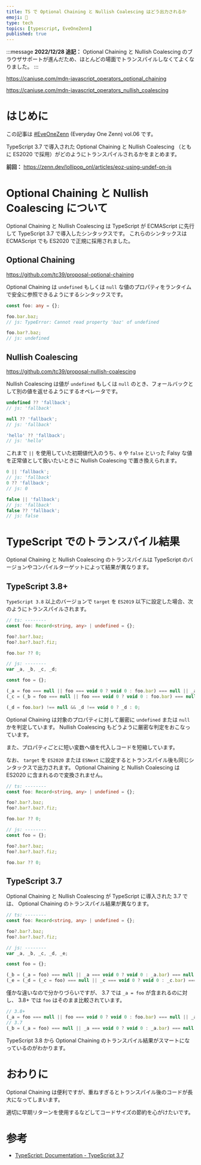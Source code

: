 ```yaml
---
title: TS で Optional Chaining と Nullish Coalescing はどう出力されるか
emoji: 🍭
type: tech
topics: [typescript, EveOneZenn]
published: true
---
```


:::message
**2022/12/28 追記：** Optional Chaining と Nullish Coalescing のブラウザサポートが進んだため、ほとんどの場面でトランスパイルしなくてよくなりました。
:::

https://caniuse.com/mdn-javascript_operators_optional_chaining

https://caniuse.com/mdn-javascript_operators_nullish_coalescing

# はじめに

この記事は [#EveOneZenn](https://zenn.dev/topics/eveonezenn) (Everyday One Zenn) vol.06 です。

TypeScript 3.7 で導入された Optional Chaining と Nullish Coalescing （ともに ES2020 で採用）がどのようにトランスパイルされるかをまとめます。

**前回：**
https://zenn.dev/lollipop_onl/articles/eoz-using-undef-on-js

# Optional Chaining と Nullish Coalescing について

Optional Chaining と Nullish Coalescing は TypeScript が ECMAScript に先行して TypeScript 3.7 で導入したシンタックスです。
これらのシンタックスは ECMAScript でも ES2020 で正規に採用されました。

## Optional Chaining

https://github.com/tc39/proposal-optional-chaining

Optional Chaining は `undefined` もしくは `null` な値のプロパティをランタイムで安全に参照できるようにするシンタックスです。

```ts
const foo: any = {};

foo.bar.baz;
// js: TypeError: Cannot read property 'baz' of undefined

foo.bar?.baz;
// js: undefined
```

## Nullish Coalescing

https://github.com/tc39/proposal-nullish-coalescing

Nullish Coalescing は値が `undefined` もしくは `null` のとき、フォールバックとして別の値を返せるようにするオペレータです。

```ts
undefined ?? 'fallback';
// js: 'fallback'

null ?? 'fallback';
// js: 'fallback'

'hello' ?? 'fallback';
// js: 'hello'
```

これまで `||` を使用していた初期値代入のうち、`0` や `false` といった Falsy な値を正常値として扱いたいときに Nullish Coalescing で置き換えられます。

```ts
0 || 'fallback';
// js: 'fallback'
0 ?? 'fallback';
// js: 0

false || 'fallback';
// js: 'fallback'
false ?? 'fallback';
// js: false
```

# TypeScript でのトランスパイル結果

Optional Chaining と Nullish Coalescing のトランスパイルは TypeScript のバージョンやコンパイルターゲットによって結果が異なります。

## TypeScript 3.8+

`TypeScript 3.8` 以上のバージョンで `target` を `ES2019` 以下に設定した場合、次のようにトランスパイルされます。

```ts
// ts: --------
const foo: Record<string, any> | undefined = {};

foo?.bar?.baz;
foo?.bar?.baz?.fiz;

foo.bar ?? 0;

// js: --------
var _a, _b, _c, _d;

const foo = {};

(_a = foo === null || foo === void 0 ? void 0 : foo.bar) === null || _a === void 0 ? void 0 : _a.baz;
(_c = (_b = foo === null || foo === void 0 ? void 0 : foo.bar) === null || _b === void 0 ? void 0 : _b.baz) === null || _c === void 0 ? void 0 : _c.fiz;

(_d = foo.bar) !== null && _d !== void 0 ? _d : 0;
```

Optional Chaining は対象のプロパティに対して厳密に `undefined` または `null` かを判定しています。
Nullish Coalescing もどうように厳密な判定をおこなっています。

また、プロパティごとに短い変数へ値を代入しコードを短縮しています。

なお、 `target` を `ES2020` または `ESNext` に設定するとトランスパイル後も同じシンタックスで出力されます。
Optional Chaining と Nullish Coalescing は ES2020 に含まれるので変換されません。

```ts
// ts: --------
const foo: Record<string, any> | undefined = {};

foo?.bar?.baz;
foo?.bar?.baz?.fiz;

foo.bar ?? 0;

// js: --------
const foo = {};

foo?.bar?.baz;
foo?.bar?.baz?.fiz;

foo.bar ?? 0;
```

## TypeScript 3.7

Optional Chaining と Nullish Coalescing が TypeScript に導入された 3.7 では、 Optional Chaining のトランスパイル結果が異なります。

```ts
// ts: --------
const foo: Record<string, any> | undefined = {};

foo?.bar?.baz;
foo?.bar?.baz?.fiz;

// js: --------
var _a, _b, _c, _d, _e;

const foo = {};

(_b = (_a = foo) === null || _a === void 0 ? void 0 : _a.bar) === null || _b === void 0 ? void 0 : _b.baz;
(_e = (_d = (_c = foo) === null || _c === void 0 ? void 0 : _c.bar) === null || _d === void 0 ? void 0 : _d.baz) === null || _e === void 0 ? void 0 : _e.fiz;
```

僅かな違いなので分かりづらいですが、 3.7 では `_a = foo` が含まれるのに対し、 3.8+ では `foo` はそのまま比較されています。

```ts
// 3.8+
(_a = foo === null || foo === void 0 ? void 0 : foo.bar) === null || _a === void 0 ? void 0 : _a.baz;
// 3.7
(_b = (_a = foo) === null || _a === void 0 ? void 0 : _a.bar) === null || _b === void 0 ? void 0 : _b.baz;
```

TypeScript 3.8 から Optional Chaining のトランスパイル結果がスマートになっているのがわかります。

# おわりに

Optional Chaining は便利ですが、重ねすぎるとトランスパイル後のコードが長大になってしまいます。

適切に早期リターンを使用するなどしてコードサイズの節約を心がけたいです。

# 参考

* [TypeScript: Documentation - TypeScript 3.7](https://www.typescriptlang.org/docs/handbook/release-notes/typescript-3-7.html)
